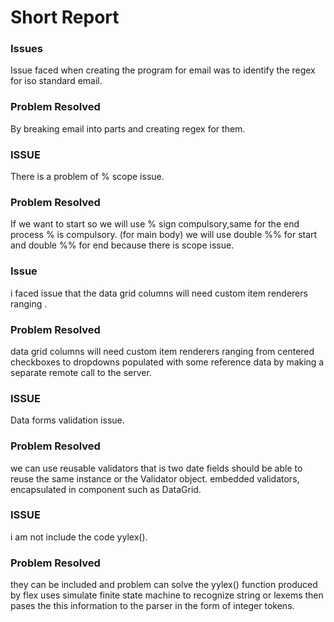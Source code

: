 # Short Report #
### Issues ###
Issue faced when creating the program for email was to identify the regex for iso standard email.

### Problem Resolved ###
By breaking email into parts and creating regex for them.


### ISSUE ###
There is a problem of % scope issue.

### Problem Resolved ###
If we want to start so we will use % sign compulsory,same for the end process % is compulsory.
(for main body)
we will use double %% for start and  double %% for end because there is scope issue. 

### Issue ###
i faced issue that the data grid columns will need custom item renderers ranging .

### Problem Resolved ###
data grid columns will need custom item renderers ranging from centered checkboxes to dropdowns populated with some reference data by making a separate remote call to the server.

### ISSUE ###
Data forms validation issue.

### Problem Resolved ###
we can use reusable validators that is two date fields should be able to reuse the same instance or the Validator object.
embedded validators, encapsulated in component such as DataGrid.

### ISSUE ###
i am not include the code yylex().

### Problem Resolved ###
they can be included and problem can solve the yylex() function produced by flex uses simulate finite state machine to recognize string or lexems then pases the this information to the parser in the form of integer tokens.
